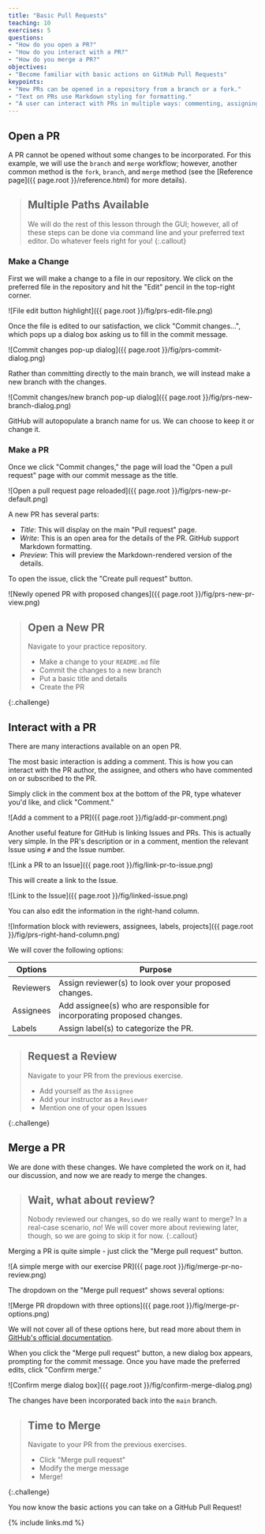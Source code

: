 ```yaml
---
title: "Basic Pull Requests"
teaching: 10
exercises: 5
questions:
- "How do you open a PR?"
- "How do you interact with a PR?"
- "How do you merge a PR?"
objectives:
- "Become familiar with basic actions on GitHub Pull Requests"
keypoints:
- "New PRs can be opened in a repository from a branch or a fork."
- "Text on PRs use Markdown styling for formatting."
- "A user can interact with PRs in multiple ways: commenting, assigning reviewers, linking to other issues and pull requests, and more."
---
```


## Open a PR

A PR cannot be opened without some changes to be incorporated. For this example,
we will use the `branch` and `merge` workflow; however, another common method
is the `fork`, `branch`, and `merge` method (see the
[Reference page]({{ page.root }}/reference.html) for more details).

> ## Multiple Paths Available
> We will do the rest of this lesson through the GUI; however, all of these
> steps can be done via command line and your preferred text editor.
> Do whatever feels right for you!
{:.callout}

### Make a Change

First we will make a change to a file in our repository. We click on the
preferred file in the repository and hit the "Edit" pencil in the top-right
corner.

![File edit button highlight]({{ page.root }}/fig/prs-edit-file.png)

Once the file is edited to our satisfaction, we click "Commit changes...",
which pops up a dialog box asking us to fill in the commit message.

![Commit changes pop-up dialog]({{ page.root }}/fig/prs-commit-dialog.png)

Rather than committing directly to the main branch, we will instead make a
new branch with the changes.

![Commit changes/new branch pop-up dialog]({{ page.root }}/fig/prs-new-branch-dialog.png)

GitHub will autopopulate a branch name for us. We can choose to keep it or
change it.

### Make a PR

Once we click "Commit changes," the page will load the "Open a pull request"
page with our commit message as the title.

![Open a pull request page reloaded]({{ page.root }}/fig/prs-new-pr-default.png)

A new PR has several parts:

- _Title_: This will display on the main "Pull request" page.
- _Write_: This is an open area for the details of the PR. GitHub support Markdown formatting.
- _Preview_: This will preview the Markdown-rendered version of the details.

To open the issue, click the "Create pull request" button.

![Newly opened PR with proposed changes]({{ page.root }}/fig/prs-new-pr-view.png)

> ## Open a New PR
>
> Navigate to your practice repository.
> 
> * Make a change to your `README.md` file
> * Commit the changes to a new branch
> * Put a basic title and details
> * Create the PR
>
{:.challenge}

## Interact with a PR

There are many interactions available on an open PR.

The most basic interaction is adding a comment. This is
how you can interact with the PR author, the assignee, and others who
have commented on or subscribed to the PR.

Simply click in the comment box at the bottom of the PR, type whatever
you'd like, and click "Comment."

![Add a comment to a PR]({{ page.root }}/fig/add-pr-comment.png)

Another useful feature for GitHub is linking Issues and PRs. This is actually
very simple. In the PR's description or in a comment, mention the relevant
Issue using `#` and the Issue number.

![Link a PR to an Issue]({{ page.root }}/fig/link-pr-to-issue.png)

This will create a link to the Issue.

![Link to the Issue]({{ page.root }}/fig/linked-issue.png)

You can also edit the information in the right-hand column.

![Information block with reviewers, assignees, labels, projects]({{ page.root }}/fig/prs-right-hand-column.png)

We will cover the following options:

| Options | Purpose |
| ------- | ------- |
| Reviewers | Assign reviewer(s) to look over your proposed changes. |
| Assignees | Add assignee(s) who are responsible for incorporating proposed changes. |
| Labels | Assign label(s) to categorize the PR. |

> ## Request a Review
>
> Navigate to your PR from the previous exercise.
> 
> * Add yourself as the `Assignee`
> * Add your instructor as a `Reviewer`
> * Mention one of your open Issues
>
{:.challenge}

## Merge a PR

We are done with these changes. We have completed the work on it, had our
discussion, and now we are ready to merge the changes.

> ## Wait, what about review?
> Nobody reviewed our changes, so do we really want to merge? In a real-case
> scenario, *no*! We will cover more about reviewing later, though, so we
> are going to skip it for now.
{:.callout}

Merging a PR is quite simple - just click the "Merge pull request" button.

![A simple merge with our exercise PR]({{ page.root }}/fig/merge-pr-no-review.png)

The dropdown on the "Merge pull request" shows several options:

![Merge PR dropdown with three options]({{ page.root }}/fig/merge-pr-options.png)

We will not cover all of these options here, but read more about them in
[GitHub's official documentation](https://docs.github.com/en/pull-requests/collaborating-with-pull-requests/incorporating-changes-from-a-pull-request/merging-a-pull-request#merging-a-pull-request).

When you click the "Merge pull request" button, a new dialog box appears,
prompting for the commit message. Once you have made the preferred edits,
click "Confirm merge."

![Confirm merge dialog box]({{ page.root }}/fig/confirm-merge-dialog.png)

The changes have been incorporated back into the `main` branch.

> ## Time to Merge
>
> Navigate to your PR from the previous exercises.
> 
> * Click "Merge pull request"
> * Modify the merge message
> * Merge!
>
{:.challenge}

You now know the basic actions you can take on a GitHub Pull Request!

{% include links.md %}

